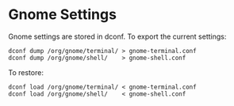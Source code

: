 # Gnome Settings

Gnome settings are stored in dconf. To export the current settings:

    dconf dump /org/gnome/terminal/ > gnome-terminal.conf
    dconf dump /org/gnome/shell/    > gnome-shell.conf

To restore:

    dconf load /org/gnome/terminal/ < gnome-terminal.conf
    dconf load /org/gnome/shell/    < gnome-shell.conf
